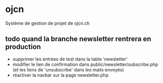 # ojcn

Système de gestion de projet de ojcn.ch

## todo quand la branche newsletter rentrera en production

- supprimer les entrées de test dans la table 'newsletter'
- modifier le lien de confirmation dans public/newsletter/subscribe.php (et les liens de 'unsubscribe' dans les mails envoyés)
- réactiver la navbar sur la page newsletter.php